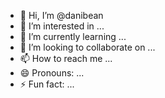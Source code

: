- 👋 Hi, I’m @danibean
- 👀 I’m interested in ...
- 🌱 I’m currently learning ...
- 💞️ I’m looking to collaborate on ...
- 📫 How to reach me ...
- 😄 Pronouns: ...
- ⚡ Fun fact: ...

<!---
danibean/danibean is a ✨ special ✨ repository because its `README.md` (this file) appears on your GitHub profile.
You can click the Preview link to take a look at your changes.
--->
